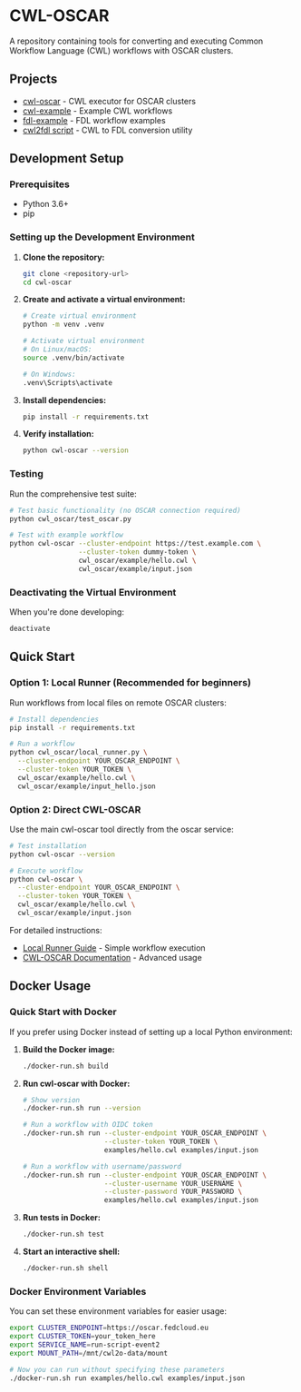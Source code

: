# CWL-OSCAR

A repository containing tools for converting and executing Common Workflow Language (CWL) workflows with OSCAR clusters.

## Projects

- [cwl-oscar](./cwl_oscar) - CWL executor for OSCAR clusters
- [cwl-example](./cwl-example) - Example CWL workflows
- [fdl-example](./fdl-example) - FDL workflow examples
- [cwl2fdl script](./cwl2fdl.md) - CWL to FDL conversion utility

## Development Setup

### Prerequisites

- Python 3.6+
- pip

### Setting up the Development Environment

1. **Clone the repository:**
   ```bash
   git clone <repository-url>
   cd cwl-oscar
   ```

2. **Create and activate a virtual environment:**
   ```bash
   # Create virtual environment
   python -m venv .venv
   
   # Activate virtual environment
   # On Linux/macOS:
   source .venv/bin/activate
   
   # On Windows:
   .venv\Scripts\activate
   ```

3. **Install dependencies:**
   ```bash
   pip install -r requirements.txt
   ```

4. **Verify installation:**
   ```bash
   python cwl-oscar --version
   ```

### Testing

Run the comprehensive test suite:

```bash
# Test basic functionality (no OSCAR connection required)
python cwl_oscar/test_oscar.py

# Test with example workflow
python cwl-oscar --cluster-endpoint https://test.example.com \
                 --cluster-token dummy-token \
                 cwl_oscar/example/hello.cwl \
                 cwl_oscar/example/input.json
```

### Deactivating the Virtual Environment

When you're done developing:
```bash
deactivate
```

## Quick Start

### Option 1: Local Runner (Recommended for beginners)

Run workflows from local files on remote OSCAR clusters:

```bash
# Install dependencies
pip install -r requirements.txt

# Run a workflow
python cwl_oscar/local_runner.py \
  --cluster-endpoint YOUR_OSCAR_ENDPOINT \
  --cluster-token YOUR_TOKEN \
  cwl_oscar/example/hello.cwl \
  cwl_oscar/example/input_hello.json
```

### Option 2: Direct CWL-OSCAR

Use the main cwl-oscar tool directly from the oscar service:

```bash
# Test installation
python cwl-oscar --version

# Execute workflow
python cwl-oscar \
  --cluster-endpoint YOUR_OSCAR_ENDPOINT \
  --cluster-token YOUR_TOKEN \
  cwl_oscar/example/hello.cwl \
  cwl_oscar/example/input.json
```

For detailed instructions:
- [Local Runner Guide](./LOCAL_RUNNER.md) - Simple workflow execution 
- [CWL-OSCAR Documentation](./cwl_oscar/README.md) - Advanced usage

## Docker Usage

### Quick Start with Docker

If you prefer using Docker instead of setting up a local Python environment:

1. **Build the Docker image:**
   ```bash
   ./docker-run.sh build
   ```

2. **Run cwl-oscar with Docker:**
   ```bash
   # Show version
   ./docker-run.sh run --version
   
   # Run a workflow with OIDC token
   ./docker-run.sh run --cluster-endpoint YOUR_OSCAR_ENDPOINT \
                       --cluster-token YOUR_TOKEN \
                       examples/hello.cwl examples/input.json
   
   # Run a workflow with username/password
   ./docker-run.sh run --cluster-endpoint YOUR_OSCAR_ENDPOINT \
                       --cluster-username YOUR_USERNAME \
                       --cluster-password YOUR_PASSWORD \
                       examples/hello.cwl examples/input.json
   ```

3. **Run tests in Docker:**
   ```bash
   ./docker-run.sh test
   ```

4. **Start an interactive shell:**
   ```bash
   ./docker-run.sh shell
   ```

### Docker Environment Variables

You can set these environment variables for easier usage:

```bash
export CLUSTER_ENDPOINT=https://oscar.fedcloud.eu
export CLUSTER_TOKEN=your_token_here
export SERVICE_NAME=run-script-event2
export MOUNT_PATH=/mnt/cwl2o-data/mount

# Now you can run without specifying these parameters
./docker-run.sh run examples/hello.cwl examples/input.json
```
